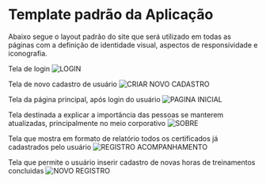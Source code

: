 # Template padrão da Aplicação

Abaixo segue o layout padrão do site que será utilizado em todas as páginas com a definição de identidade visual, aspectos de responsividade e iconografia.

Tela de login
![LOGIN](https://github.com/ICEI-PUC-Minas-PMV-ADS/pmv-ads-2023-2-e1-proj-web-t7-controle-de-horas-de-treinamento/assets/145286942/f0bd4ea9-f3b5-4801-ac7b-42f8c41b3cb6)

Tela de novo cadastro de usuário
![CRIAR NOVO CADASTRO](https://github.com/ICEI-PUC-Minas-PMV-ADS/pmv-ads-2023-2-e1-proj-web-t7-controle-de-horas-de-treinamento/assets/145286942/4f872760-9604-4759-a735-e1e8e466cd67)

Tela da página principal, após login do usuário
![PAGINA INICIAL](https://github.com/ICEI-PUC-Minas-PMV-ADS/pmv-ads-2023-2-e1-proj-web-t7-controle-de-horas-de-treinamento/assets/145286942/11a92606-72aa-46ed-a7aa-80166bdd24be)

Tela destinada a explicar a importância das pessoas se manterem atualizadas, principalmente no meio corporativo
![SOBRE](https://github.com/ICEI-PUC-Minas-PMV-ADS/pmv-ads-2023-2-e1-proj-web-t7-controle-de-horas-de-treinamento/assets/145286942/94f07e13-48fb-4b8d-9e4d-d3a6399b46fb)

Tela que mostra em formato de relatório todos os certificados já cadastrados pelo usuário
![REGISTRO ACOMPANHAMENTO](https://github.com/ICEI-PUC-Minas-PMV-ADS/pmv-ads-2023-2-e1-proj-web-t7-controle-de-horas-de-treinamento/assets/145286942/5e3c06dc-7b0a-4aa9-b321-fa56da9fc00b)

Tela que permite o usuário inserir cadastro de novas horas de treinamentos concluidas
![NOVO REGISTRO](https://github.com/ICEI-PUC-Minas-PMV-ADS/pmv-ads-2023-2-e1-proj-web-t7-controle-de-horas-de-treinamento/assets/145286942/fedc013b-466c-4e73-91f8-2d78fd21fc2e)
